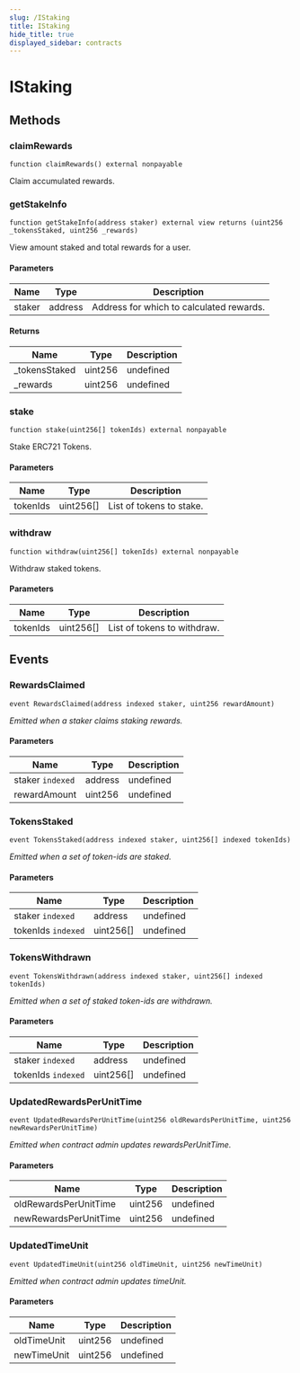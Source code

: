 ```yaml
---
slug: /IStaking
title: IStaking
hide_title: true
displayed_sidebar: contracts
---
```


# IStaking

## Methods

### claimRewards

```solidity
function claimRewards() external nonpayable
```

Claim accumulated rewards.

### getStakeInfo

```solidity
function getStakeInfo(address staker) external view returns (uint256 _tokensStaked, uint256 _rewards)
```

View amount staked and total rewards for a user.

#### Parameters

| Name   | Type    | Description                              |
| ------ | ------- | ---------------------------------------- |
| staker | address | Address for which to calculated rewards. |

#### Returns

| Name           | Type    | Description |
| -------------- | ------- | ----------- |
| \_tokensStaked | uint256 | undefined   |
| \_rewards      | uint256 | undefined   |

### stake

```solidity
function stake(uint256[] tokenIds) external nonpayable
```

Stake ERC721 Tokens.

#### Parameters

| Name     | Type      | Description              |
| -------- | --------- | ------------------------ |
| tokenIds | uint256[] | List of tokens to stake. |

### withdraw

```solidity
function withdraw(uint256[] tokenIds) external nonpayable
```

Withdraw staked tokens.

#### Parameters

| Name     | Type      | Description                 |
| -------- | --------- | --------------------------- |
| tokenIds | uint256[] | List of tokens to withdraw. |

## Events

### RewardsClaimed

```solidity
event RewardsClaimed(address indexed staker, uint256 rewardAmount)
```

_Emitted when a staker claims staking rewards._

#### Parameters

| Name             | Type    | Description |
| ---------------- | ------- | ----------- |
| staker `indexed` | address | undefined   |
| rewardAmount     | uint256 | undefined   |

### TokensStaked

```solidity
event TokensStaked(address indexed staker, uint256[] indexed tokenIds)
```

_Emitted when a set of token-ids are staked._

#### Parameters

| Name               | Type      | Description |
| ------------------ | --------- | ----------- |
| staker `indexed`   | address   | undefined   |
| tokenIds `indexed` | uint256[] | undefined   |

### TokensWithdrawn

```solidity
event TokensWithdrawn(address indexed staker, uint256[] indexed tokenIds)
```

_Emitted when a set of staked token-ids are withdrawn._

#### Parameters

| Name               | Type      | Description |
| ------------------ | --------- | ----------- |
| staker `indexed`   | address   | undefined   |
| tokenIds `indexed` | uint256[] | undefined   |

### UpdatedRewardsPerUnitTime

```solidity
event UpdatedRewardsPerUnitTime(uint256 oldRewardsPerUnitTime, uint256 newRewardsPerUnitTime)
```

_Emitted when contract admin updates rewardsPerUnitTime._

#### Parameters

| Name                  | Type    | Description |
| --------------------- | ------- | ----------- |
| oldRewardsPerUnitTime | uint256 | undefined   |
| newRewardsPerUnitTime | uint256 | undefined   |

### UpdatedTimeUnit

```solidity
event UpdatedTimeUnit(uint256 oldTimeUnit, uint256 newTimeUnit)
```

_Emitted when contract admin updates timeUnit._

#### Parameters

| Name        | Type    | Description |
| ----------- | ------- | ----------- |
| oldTimeUnit | uint256 | undefined   |
| newTimeUnit | uint256 | undefined   |
